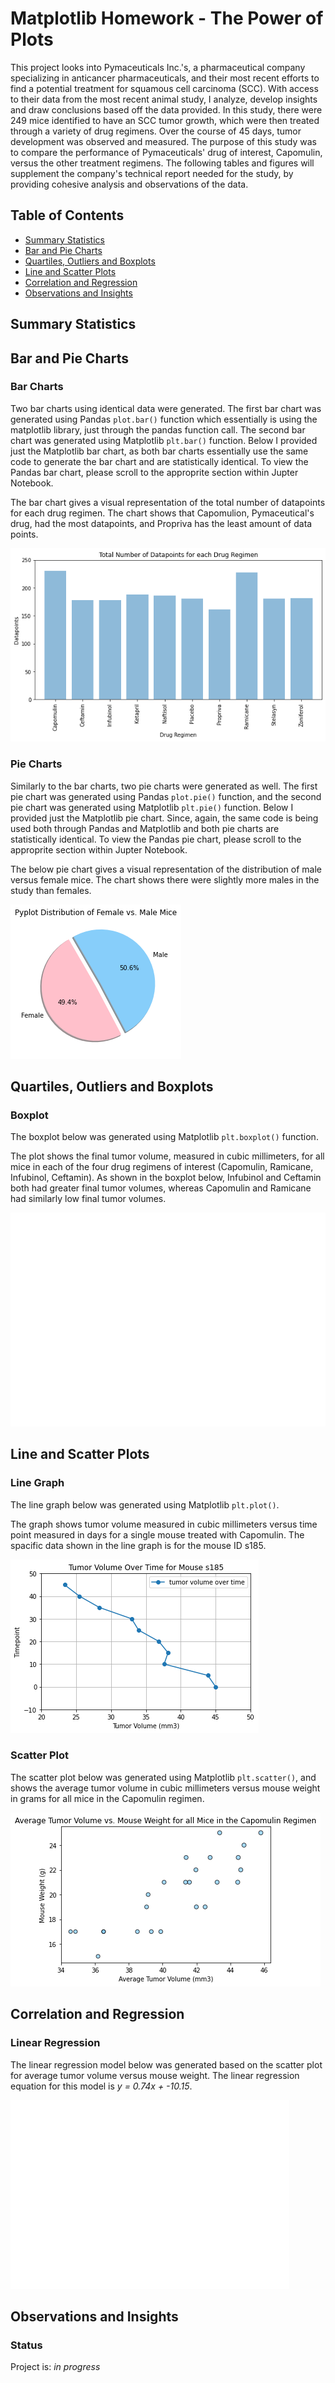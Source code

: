 # Matplotlib Homework - The Power of Plots 

This project looks into Pymaceuticals Inc.'s, a pharmaceutical company specializing in anticancer pharmaceuticals, and their most recent efforts to find a potential treatment for squamous cell carcinoma (SCC). With access to their data from the most recent animal study, I analyze, develop insights and draw conclusions based off the data provided. In this study, there were 249 mice identified to have an SCC tumor growth, which were then treated through a variety of drug regimens. Over the course of 45 days, tumor development was observed and measured. The purpose of this study was to compare the performance of Pymaceuticals' drug of interest, Capomulin, versus the other treatment regimens. The following tables and figures will supplement the company's technical report needed for the study, by providing cohesive analysis and observations of the data.

## Table of Contents ##
* [Summary Statistics](#summary-statistics)
* [Bar and Pie Charts](#bar-and-pie-charts)
* [Quartiles, Outliers and Boxplots](#quartiles-outliers-and-boxplots)
* [Line and Scatter Plots](#line-and-scatter-plots)
* [Correlation and Regression](#correlation-and-regression)
* [Observations and Insights](#observations-and-insights)
  
## Summary Statistics ##

## Bar and Pie Charts ##

### Bar Charts ### 
Two bar charts using identical data were generated. The first bar chart was generated using Pandas `plot.bar()` function which essentially is using the matplotlib library, just through the pandas function call. The second bar chart was generated using Matplotlib `plt.bar()` function. Below I provided just the Matplotlib bar chart, as both bar charts essentially use the same code to generate the bar chart and are statistically identical. To view the Pandas bar chart, please scroll to the approprite section within Jupter Notebook. 

The bar chart gives a visual representation of the total number of datapoints for each drug regimen. The chart shows that Capomulion, Pymaceutical's drug, had the most datapoints, and Propriva has the least amount of data points. 

![Pyplot Bar Plot](https://github.com/cveras33/matplotlib-challenge/blob/main/Pymaceuticals/Images/plt_bar_plot.png) 

### Pie Charts ### 

Similarly to the bar charts, two pie charts were generated as well. The first pie chart was generated using Pandas `plot.pie()` function, and the second pie chart was generated using Matplotlib `plt.pie()` function. Below I provided just the Matplotlib pie chart. Since, again, the same code is being used both through Pandas and Matplotlib and both pie charts are statistically identical. To view the Pandas pie chart, please scroll to the approprite section within Jupter Notebook. 

The below pie chart gives a visual representation of the distribution of male versus female mice. The chart shows there were slightly more males in the study than females. 

![Pyplot Pie Plot](https://github.com/cveras33/matplotlib-challenge/blob/main/Pymaceuticals/Images/plt_pie_plot.png)

## Quartiles, Outliers and Boxplots ##

### Boxplot ###

The boxplot below was generated using Matplotlib `plt.boxplot()` function.  

The plot shows the final tumor volume, measured in cubic millimeters, for all mice in each of the four drug regimens of interest (Capomulin, Ramicane, Infubinol, Ceftamin). As shown in the boxplot below, Infubinol and Ceftamin both had greater final tumor volumes, whereas Capomulin and Ramicane had similarly low final tumor volumes. 

![Boxplot](https://github.com/cveras33/matplotlib-challenge/blob/main/Pymaceuticals/Images/plt_box_plot.png)

## Line and Scatter Plots ##

### Line Graph ### 

The line graph below was generated using Matplotlib `plt.plot()`. 

The graph shows tumor volume measured in cubic millimeters versus time point measured in days for a single mouse treated with Capomulin. The spacific data shown in the line graph is for the mouse ID s185. 

![Line Plot](https://github.com/cveras33/matplotlib-challenge/blob/main/Pymaceuticals/Images/line_plot.png)

### Scatter Plot ### 

The scatter plot below was generated using Matplotlib `plt.scatter()`, and shows the average tumor volume in cubic millimeters versus mouse weight in grams for all mice in the Capomulin regimen. 

![Scatter Plot](https://github.com/cveras33/matplotlib-challenge/blob/main/Pymaceuticals/Images/scatter_plot.png)

## Correlation and Regression ##

### Linear Regression ###

The linear regression model below was generated based on the scatter plot for average tumor volume versus mouse weight. The linear regression equation for this model is *y = 0.74x + -10.15*. 

![Linear Regression](https://github.com/cveras33/matplotlib-challenge/blob/main/Pymaceuticals/Images/linear_regression.png)

## Observations and Insights ##

### Status ###

Project is: *in progress*

